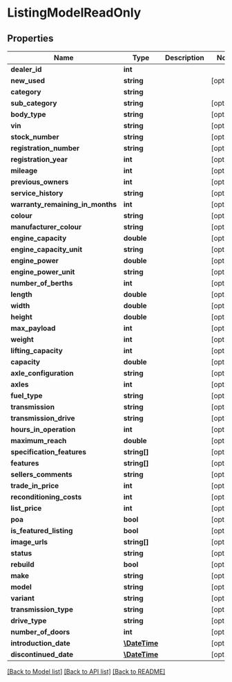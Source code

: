 # ListingModelReadOnly

## Properties
Name | Type | Description | Notes
------------ | ------------- | ------------- | -------------
**dealer_id** | **int** |  | 
**new_used** | **string** |  | [optional] 
**category** | **string** |  | 
**sub_category** | **string** |  | [optional] 
**body_type** | **string** |  | [optional] 
**vin** | **string** |  | [optional] 
**stock_number** | **string** |  | [optional] 
**registration_number** | **string** |  | [optional] 
**registration_year** | **int** |  | [optional] 
**mileage** | **int** |  | [optional] 
**previous_owners** | **int** |  | [optional] 
**service_history** | **string** |  | [optional] 
**warranty_remaining_in_months** | **int** |  | [optional] 
**colour** | **string** |  | [optional] 
**manufacturer_colour** | **string** |  | [optional] 
**engine_capacity** | **double** |  | [optional] 
**engine_capacity_unit** | **string** |  | [optional] 
**engine_power** | **double** |  | [optional] 
**engine_power_unit** | **string** |  | [optional] 
**number_of_berths** | **int** |  | [optional] 
**length** | **double** |  | [optional] 
**width** | **double** |  | [optional] 
**height** | **double** |  | [optional] 
**max_payload** | **int** |  | [optional] 
**weight** | **int** |  | [optional] 
**lifting_capacity** | **int** |  | [optional] 
**capacity** | **double** |  | [optional] 
**axle_configuration** | **string** |  | [optional] 
**axles** | **int** |  | [optional] 
**fuel_type** | **string** |  | [optional] 
**transmission** | **string** |  | [optional] 
**transmission_drive** | **string** |  | [optional] 
**hours_in_operation** | **int** |  | [optional] 
**maximum_reach** | **double** |  | [optional] 
**specification_features** | **string[]** |  | [optional] 
**features** | **string[]** |  | [optional] 
**sellers_comments** | **string** |  | [optional] 
**trade_in_price** | **int** |  | [optional] 
**reconditioning_costs** | **int** |  | [optional] 
**list_price** | **int** |  | [optional] 
**poa** | **bool** |  | [optional] 
**is_featured_listing** | **bool** |  | [optional] 
**image_urls** | **string[]** |  | [optional] 
**status** | **string** |  | [optional] 
**rebuild** | **bool** |  | [optional] 
**make** | **string** |  | [optional] 
**model** | **string** |  | [optional] 
**variant** | **string** |  | [optional] 
**transmission_type** | **string** |  | [optional] 
**drive_type** | **string** |  | [optional] 
**number_of_doors** | **int** |  | [optional] 
**introduction_date** | [**\DateTime**](\DateTime.md) |  | [optional] 
**discontinued_date** | [**\DateTime**](\DateTime.md) |  | [optional] 

[[Back to Model list]](../README.md#documentation-for-models) [[Back to API list]](../README.md#documentation-for-api-endpoints) [[Back to README]](../README.md)


